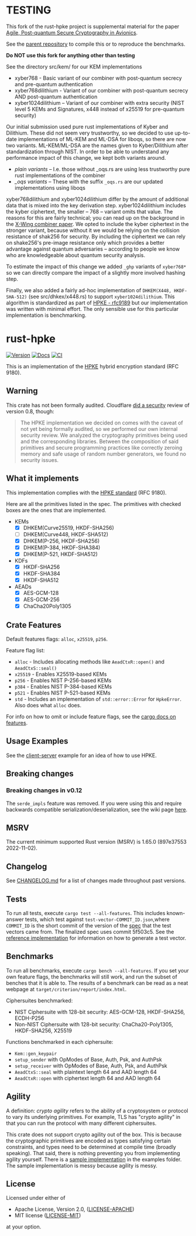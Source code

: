 # TESTING

This fork of the rust-hpke project is supplemental material for the paper [Agile, Post-quantum Secure Cryptography in Avionics](https://eprint.iacr.org/2024/667).

See the [parent repository](https://github.com/rosenpass/paper-hpke-in-avionics-supplemental) to compile this or to reproduce the benchmarks.

**Do NOT use this fork for anything other than testing**

See the directory src/kem/ for our KEM implementations

- xyber768 - Basic variant of our combiner with post-quantum secrecy and pre-quantum authentication
- xyber768dilithium - Variant of our combiner with post-quantum secrecy AND post-quantum authentication
- xyber1024dilithium – Variant of our combiner with extra security (NIST level 5 KEMs and Signatures, x448 instead of x25519 for pre-quantum security)

Our initial submission used pure rust implementations of Kyber and Dilithium. These did not seem very trustworthy, so we decided to use
up-to-date implementations of ML-KEM and ML-DSA for liboqs, so there are now two variants. ML-KEM/ML-DSA are the names given to Kyber/Dilithium
after standardization through NIST. In order to be able to understand any performance impact of this change, we kept both variants around.

- *plain variants* – I.e. those without _oqs.rs are using less trustworthy pure rust implementations of the combiner
- *_oqs variants* – These with the suffix `_oqs.rs` are our updated implementations using liboqs

xyber768dilithium and xyber1024dilithium differ by the amount of additional data that is mixed into the key derivation step.
xyber1024dilithium includes the kyber ciphertext, the smaller – 768 – variant omits that value. The reasons for this are fairly
technical; you can read up on the background in the [X-Wing combiner paper](https://eprint.iacr.org/2024/039). We opted to include
the kyber ciphertext in the stronger variant, because without it we would be relying on the collision resistance of shak256 for
security. By including the ciphertext we can rely on shake256's pre-image resistance only which provides a better advantage against
quantum adversaries – according to people we know who are knowledgeable about quantum security analysis.

To estimate the impact of this change we added `_ghp` variants of `xyber768*` so we can directly compare the impact of a slightly more
involved hashing step.

Finally, we also added a fairly ad-hoc implementation of `DHKEM(X448, HKDF-SHA-512)` (see src/dhkex/x448.rs) to support `xyber1024dilithium`.
This algorithm is standardized as part of [HPKE - rfc9189](https://datatracker.ietf.org/doc/rfc9180/) but our implementation was written with
minimal effort. The only sensible use for this particular implementation is benchmarking.

rust-hpke
=========
[![Version](https://img.shields.io/crates/v/hpke.svg)](https://crates.io/crates/hpke)
[![Docs](https://docs.rs/hpke/badge.svg)](https://docs.rs/hpke)
[![CI](https://github.com/rozbb/rust-hpke/workflows/CI/badge.svg)](https://github.com/rozbb/rust-hpke/actions)

This is an implementation of the [HPKE](https://www.rfc-editor.org/rfc/rfc9180.html) hybrid encryption standard (RFC 9180).

Warning
-------

This crate has not been formally audited. Cloudflare [did a security](https://blog.cloudflare.com/using-hpke-to-encrypt-request-payloads/) review of version 0.8, though:

> The HPKE implementation we decided on comes with the caveat of not yet being
> formally audited, so we performed our own internal security review. We
> analyzed the cryptography primitives being used and the corresponding
> libraries. Between the composition of said primitives and secure programming
> practices like correctly zeroing memory and safe usage of random number
> generators, we found no security issues.

What it implements
------------------

This implementation complies with the [HPKE standard](https://www.rfc-editor.org/rfc/rfc9180.html) (RFC 9180).

Here are all the primitives listed in the spec. The primitives with checked boxes are the ones that are implemented.

* KEMs
    - [X] DHKEM(Curve25519, HKDF-SHA256)
    - [ ] DHKEM(Curve448, HKDF-SHA512)
    - [X] DHKEM(P-256, HKDF-SHA256)
    - [X] DHKEM(P-384, HKDF-SHA384)
    - [X] DHKEM(P-521, HKDF-SHA512)
* KDFs
    - [X] HKDF-SHA256
    - [X] HKDF-SHA384
    - [X] HKDF-SHA512
* AEADs
    - [X] AES-GCM-128
    - [X] AES-GCM-256
    - [X] ChaCha20Poly1305

Crate Features
--------------

Default features flags: `alloc`, `x25519`, `p256`.

Feature flag list:

* `alloc` - Includes allocating methods like `AeadCtxR::open()` and `AeadCtxS::seal()`
* `x25519` - Enables X25519-based KEMs
* `p256` - Enables NIST P-256-based KEMs
* `p384` - Enables NIST P-384-based KEMs
* `p521` - Enables NIST P-521-based KEMs
* `std` - Includes an implementation of `std::error::Error` for `HpkeError`. Also does what `alloc` does.

For info on how to omit or include feature flags, see the [cargo docs on features](https://doc.rust-lang.org/cargo/reference/specifying-dependencies.html#choosing-features).

Usage Examples
--------------

See the [client-server](examples/client_server.rs) example for an idea of how to use HPKE.

Breaking changes
----------------

### Breaking changes in v0.12

The `serde_impls` feature was removed. If you were using this and require backwards compatible serialization/deserialization, see the wiki page [here](https://github.com/rozbb/rust-hpke/wiki/Migrating-away-from-the-serde_impls-feature).

MSRV
----

The current minimum supported Rust version (MSRV) is 1.65.0 (897e37553 2022-11-02).

Changelog
---------

See [CHANGELOG.md](CHANGELOG.md) for a list of changes made throughout past versions.

Tests
-----

To run all tests, execute `cargo test --all-features`. This includes known-answer tests, which test against `test-vector-COMMIT_ID.json`,where `COMMIT_ID` is the short commit of the version of the [spec](https://github.com/cfrg/draft-irtf-cfrg-hpke) that the test vectors came from. The finalized spec uses commit 5f503c5. See the [reference implementation](https://github.com/cisco/go-hpke) for information on how to generate a test vector.

Benchmarks
----------

To run all benchmarks, execute `cargo bench --all-features`. If you set your own feature flags, the benchmarks will still work, and run the subset of benches that it is able to. The results of a benchmark can be read as a neat webpage at `target/criterion/report/index.html`.

Ciphersuites benchmarked:

* NIST Ciphersuite with 128-bit security: AES-GCM-128, HKDF-SHA256, ECDH-P256
* Non-NIST Ciphersuite with 128-bit security: ChaCha20-Poly1305, HKDF-SHA256, X25519

Functions benchmarked in each ciphersuite:

* `Kem::gen_keypair`
* `setup_sender` with OpModes of Base, Auth, Psk, and AuthPsk
* `setup_receiver` with OpModes of Base, Auth, Psk, and AuthPsk
* `AeadCtxS::seal` with plaintext length 64 and AAD length 64
* `AeadCtxR::open` with ciphertext length 64 and AAD length 64

Agility
-------

A definition: *crypto agility* refers to the ability of a cryptosystem or protocol to vary its underlying primitives. For example, TLS has "crypto agility" in that you can run the protocol with many different ciphersuites.

This crate does not support crypto agility out of the box. This is because the cryptographic primitives are encoded as types satisfying certain constraints, and types need to be determined at compile time (broadly speaking). That said, there is nothing preventing you from implementing agility yourself. There is a [sample implementation](examples/agility.rs) in the examples folder. The sample implementation is messy because agility is messy.

License
-------

Licensed under either of

 * Apache License, Version 2.0, ([LICENSE-APACHE](LICENSE-APACHE))
 * MIT license ([LICENSE-MIT](LICENSE-MIT))

at your option.
